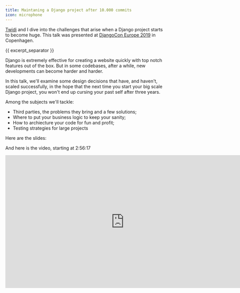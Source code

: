```yaml
---
title: Maintaning a Django project after 10.000 commits
icon: microphone
---
```


[Twidi](https://twidi.com) and I dive into the challenges that arise when a Django project starts to become huge. This talk was presented at [DjangoCon Europe 2019](https://2019.djangocon.eu) in Copenhagen.

{{ excerpt_separator }}

Django is extremely effective for creating a website quickly with top notch features out of the box. But in some codebases, after a while, new developments can become harder and harder.

In this talk, we'll examine some design decisions that have, and haven't, scaled successfully, in the hope that the next time you start your big scale Django project, you won't end up cursing your past self after three years.

Among the subjects we'll tackle:

- Third parties, the problems they bring and a few solutions;
- Where to put your business logic to keep your sanity;
- How to archiecture your code for fun and profit;
- Testing strategies for large projects

Here are the slides:
<script async class="speakerdeck-embed" data-id="d0d503ed693a4e3894470c9865118f56" data-ratio="1.77777777777778" src="//speakerdeck.com/assets/embed.js"></script>

And here is the video, starting at 2:56:17

<iframe width="740" height="415" src="https://www.youtube.com/embed/oAV73PRRWNY" frameborder="0" allow="accelerometer; autoplay; encrypted-media; gyroscope; picture-in-picture" allowfullscreen></iframe>